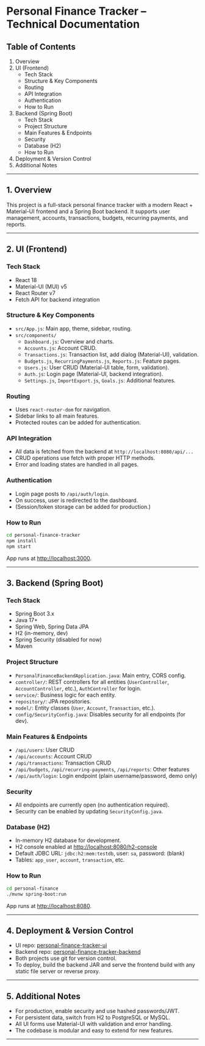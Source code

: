 # Personal Finance Tracker – Technical Documentation

## Table of Contents
1. Overview
2. UI (Frontend)
   - Tech Stack
   - Structure & Key Components
   - Routing
   - API Integration
   - Authentication
   - How to Run
3. Backend (Spring Boot)
   - Tech Stack
   - Project Structure
   - Main Features & Endpoints
   - Security
   - Database (H2)
   - How to Run
4. Deployment & Version Control
5. Additional Notes

---

## 1. Overview

This project is a full-stack personal finance tracker with a modern React + Material-UI frontend and a Spring Boot backend. It supports user management, accounts, transactions, budgets, recurring payments, and reports.

---

## 2. UI (Frontend)

### Tech Stack
- React 18
- Material-UI (MUI) v5
- React Router v7
- Fetch API for backend integration

### Structure & Key Components

- `src/App.js`: Main app, theme, sidebar, routing.
- `src/components/`
  - `Dashboard.js`: Overview and charts.
  - `Accounts.js`: Account CRUD.
  - `Transactions.js`: Transaction list, add dialog (Material-UI), validation.
  - `Budgets.js`, `RecurringPayments.js`, `Reports.js`: Feature pages.
  - `Users.js`: User CRUD (Material-UI table, form, validation).
  - `Auth.js`: Login page (Material-UI, backend integration).
  - `Settings.js`, `ImportExport.js`, `Goals.js`: Additional features.

### Routing

- Uses `react-router-dom` for navigation.
- Sidebar links to all main features.
- Protected routes can be added for authentication.

### API Integration

- All data is fetched from the backend at `http://localhost:8080/api/...`
- CRUD operations use fetch with proper HTTP methods.
- Error and loading states are handled in all pages.

### Authentication

- Login page posts to `/api/auth/login`.
- On success, user is redirected to the dashboard.
- (Session/token storage can be added for production.)

### How to Run

```sh
cd personal-finance-tracker
npm install
npm start
```
App runs at [http://localhost:3000](http://localhost:3000).

---

## 3. Backend (Spring Boot)

### Tech Stack

- Spring Boot 3.x
- Java 17+
- Spring Web, Spring Data JPA
- H2 (in-memory, dev)
- Spring Security (disabled for now)
- Maven

### Project Structure

- `PersonalFinanceBackendApplication.java`: Main entry, CORS config.
- `controller/`: REST controllers for all entities (`UserController`, `AccountController`, etc.), `AuthController` for login.
- `service/`: Business logic for each entity.
- `repository/`: JPA repositories.
- `model/`: Entity classes (`User`, `Account`, `Transaction`, etc.).
- `config/SecurityConfig.java`: Disables security for all endpoints (for dev).

### Main Features & Endpoints

- `/api/users`: User CRUD
- `/api/accounts`: Account CRUD
- `/api/transactions`: Transaction CRUD
- `/api/budgets`, `/api/recurring-payments`, `/api/reports`: Other features
- `/api/auth/login`: Login endpoint (plain username/password, demo only)

### Security

- All endpoints are currently open (no authentication required).
- Security can be enabled by updating `SecurityConfig.java`.

### Database (H2)

- In-memory H2 database for development.
- H2 console enabled at [http://localhost:8080/h2-console](http://localhost:8080/h2-console)
- Default JDBC URL: `jdbc:h2:mem:testdb`, user: `sa`, password: (blank)
- Tables: `app_user`, `account`, `transaction`, etc.

### How to Run

```sh
cd personal-finance
./mvnw spring-boot:run
```
App runs at [http://localhost:8080](http://localhost:8080).

---

## 4. Deployment & Version Control

- UI repo: [personal-finance-tracker-ui](https://github.com/suman7777/personal-finance-tracker-ui)
- Backend repo: [personal-finance-tracker-backend](https://github.com/suman7777/personal-finance-tracker-backend)
- Both projects use git for version control.
- To deploy, build the backend JAR and serve the frontend build with any static file server or reverse proxy.

---

## 5. Additional Notes

- For production, enable security and use hashed passwords/JWT.
- For persistent data, switch from H2 to PostgreSQL or MySQL.
- All UI forms use Material-UI with validation and error handling.
- The codebase is modular and easy to extend for new features.

---
